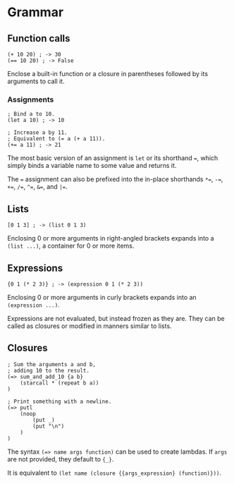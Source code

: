 # Grammar

## Function calls

    (+ 10 20) ; -> 30
    (== 10 20) ; -> False

Enclose a built-in function or a closure in parentheses followed by its arguments to call it.

### Assignments

    ; Bind a to 10.
    (let a 10) ; -> 10

    ; Increase a by 11.
    ; Equivalent to (= a (+ a 11)).
    (+= a 11) ; -> 21


The most basic version of an assignment is `let` or its shorthand `=`, which simply binds a variable name to some value and returns it.

The `=` assignment can also be prefixed into the in-place shorthands `*=`, `-=`, `+=`, `/=`, `^=`, `&=`, and `|=`.

## Lists

    [0 1 3] ; -> (list 0 1 3)

Enclosing 0 or more arguments in right-angled brackets expands into a `(list ...)`, a container for 0 or more items.

## Expressions

    {0 1 (* 2 3)} ; -> (expression 0 1 (* 2 3))

Enclosing 0 or more arguments in curly brackets expands into an `(expression ...)`.

Expressions are not evaluated, but instead frozen as they are. They can be called as closures or modified in manners similar to lists.

## Closures

    ; Sum the arguments a and b,
    ; adding 10 to the result.
    (=> sum_and_add_10 {a b}
        (starcall * (repeat b a))
    )

    ; Print something with a newline.
    (=> putl
        (noop
            (put _)
            (put "\n")
        )
    )


The syntax `(=> name args function)` can be used to create lambdas. If `args` are not provided, they default to `{_}`.

It is equivalent to `(let name (closure {{args_expression} (function)}))`.
